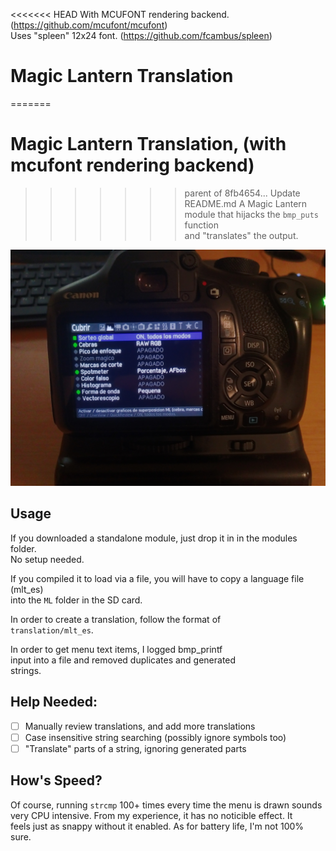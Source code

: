<<<<<<< HEAD
With MCUFONT rendering backend.  
(https://github.com/mcufont/mcufont)  
Uses "spleen" 12x24 font. (https://github.com/fcambus/spleen)  

# Magic Lantern Translation
=======
# Magic Lantern Translation, (with mcufont rendering backend)
>>>>>>> parent of 8fb4654... Update README.md
A Magic Lantern module that hijacks the `bmp_puts` function  
and "translates" the output.

![demo](demo.jpg)

## Usage
If you downloaded a standalone module, just drop it in in the modules folder.  
No setup needed.  

If you compiled it to load via a file, you will have to copy a language file (mlt_es)  
into the `ML` folder in the SD card.  

In order to create a translation, follow the format of  
`translation/mlt_es`.  

In order to get menu text items, I logged bmp_printf  
input into a file and removed duplicates and generated  
strings.  

## Help Needed:
- [ ] Manually review translations, and add more translations
- [ ] Case insensitive string searching (possibly ignore symbols too)
- [ ] "Translate" parts of a string, ignoring generated parts

## How's Speed?
Of course, running `strcmp` 100+ times every time the menu is drawn sounds  
very CPU intensive. From my experience, it has no noticible effect. It  
feels just as snappy without it enabled. As for battery life, I'm not 100% sure.  
